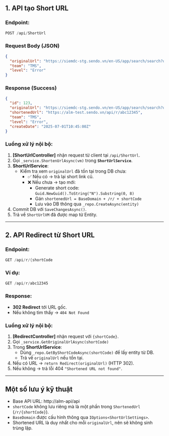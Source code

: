 ## 1. API tạo Short URL

### Endpoint:

```csharp
POST /api/ShortUrl
```

### Request Body (JSON)

```json
{
  "originalUrl": "https://siemdc-stg.sendo.vn/en-US/app/search/search?q=log-queries",
  "team": "TMS",
  "level": "Error"
}
```

### Response (Success)

```json
{
  "id": 123,
  "originalUrl": "https://siemdc-stg.sendo.vn/en-US/app/search/search?q=log-queries",
  "shortenedUrl": "https://alm-test.sendo.vn/api/r/abc12345",
  "team": "TMS",
  "level": "Error",
  "createDate": "2025-07-01T10:45:00Z"
}
```

### Luồng xử lý nội bộ:

1. **[ShortUrlController]** nhận request từ client tại `/api/ShortUrl`.
2. Gọi `_service.ShortenUrlAsync(vm)` trong **`ShortUrlService`**.
3. **ShortUrlService**:
    - Kiểm tra xem `originalUrl` đã tồn tại trong DB chưa:
        - ✅ Nếu có → trả lại short link cũ.
        - ❌ Nếu chưa → tạo mới:
            - Generate short code: `Guid.NewGuid().ToString("N").Substring(0, 8)`
            - Gán `shortenedUrl = BaseDomain + /r/ + shortCode`
            - Lưu vào DB thông qua `_repo.CreateAsync(entity)`
4. Commit DB với `SaveChangesAsync()`.
5. Trả về `ShortUrlVM` đã được map từ Entity.

---

## 2. API Redirect từ Short URL

### Endpoint:

```csharp
GET /api/r/{shortCode
```

### Ví dụ:

```csharp
GET /api/r/abc12345
```

### Response:

- **302 Redirect** tới URL gốc.
- Nếu không tìm thấy → `404 Not Found`

### Luồng xử lý nội bộ:

1. **[RedirectController]** nhận request với `{shortCode}`.
2. Gọi `_service.GetOriginalUrlAsync(shortCode)`
3. Trong **ShortUrlService**:
    - Dùng `_repo.GetByShortCodeAsync(shortCode)` để lấy entity từ DB.
    - Trả về `originalUrl` nếu tồn tại.
4. Nếu có URL → `return Redirect(originalUrl)` (HTTP 302).
5. Nếu không → trả lỗi 404 `"Shortened URL not found"`.

---

## Một số lưu ý kỹ thuật

- Base API URL:  http://alm-api/api
- `shortCode` không lưu riêng mà là một phần trong `ShortenedUrl` (`/r/{shortCode}`).
- `BaseDomain` được cấu hình thông qua `IOptions<ShortUrlSettings>`.
- Shortened URL là duy nhất cho mỗi `originalUrl`, nên sẽ không sinh trùng lặp.
